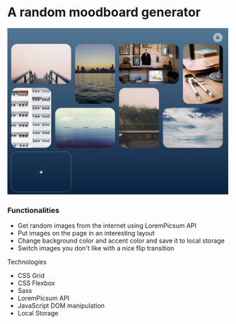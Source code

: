 # A random moodboard generator

<!-- ![Screenshot](random-moodboard-screenshot.png?raw=true "Title") -->
<img src="random-moodboard-screenshot.png" alt="screenshot" width="500"/>

### Functionalities

- Get random images from the internet using LoremPicsum API
- Put images on the page in an interesting layout
- Change background color and accent color and save it to local storage
- Switch images you don't like with a nice flip transition

Technologies

- CSS Grid
- CSS Flexbox
- Sass
- LoremPicsum API
- JavaScript DOM manipulation
- Local Storage

